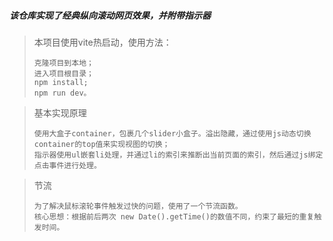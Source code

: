 ##### 该仓库实现了经典纵向滚动网页效果，并附带指示器

> 本项目使用vite热启动，使用方法：
>
> ```
> 克隆项目到本地；
> 进入项目根目录；
> npm install;
> npm run dev。
> ```

> 基本实现原理
>
> ```
> 使用大盒子container，包裹几个slider小盒子。溢出隐藏，通过使用js动态切换container的top值来实现视图的切换；
> 指示器使用ul嵌套li处理，并通过li的索引来推断出当前页面的索引，然后通过js绑定点击事件进行处理。
> ```

> 节流
>
> ```
> 为了解决鼠标滚轮事件触发过快的问题，使用了一个节流函数。
> 核心思想：根据前后两次 new Date().getTime()的数值不同，约束了最短的重复触发时间。
> ```


